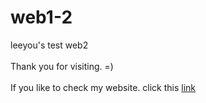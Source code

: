 # web1-2
leeyou's test web2<br><br>
Thank you for visiting. =) <br><br>
If you like to check my website. click this <a href="https://leeyou31.github.io/web1-2/practice1.html"> link </a><br>
